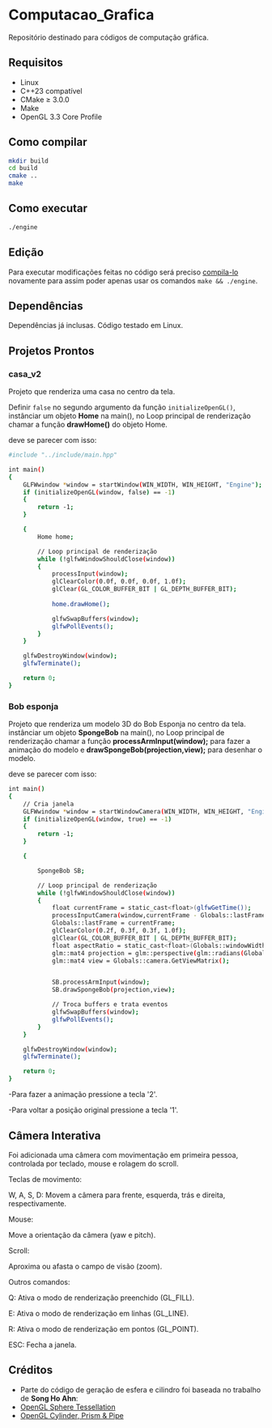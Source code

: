 # Computacao_Grafica
Repositório destinado para códigos de computação gráfica. 

## Requisitos

- Linux
- C++23 compatível
- CMake ≥ 3.0.0
- Make
- OpenGL 3.3 Core Profile

## Como compilar

```bash
mkdir build
cd build
cmake ..
make
```

## Como executar

```bash
./engine
```

## Edição
Para executar modificações feitas no código será preciso [compila-lo](https://github.com/Diogo-Honorato/Computacao_Grafica?tab=readme-ov-file#como-compilar) novamente para assim poder apenas usar os comandos ```make && ./engine```.

## Dependências
Dependências já inclusas. Código testado em Linux.

## Projetos Prontos

### casa_v2

Projeto que renderiza uma casa no centro da tela. 

Definir ```false``` no segundo argumento da função ```initializeOpenGL()```, instânciar um objeto **Home** na main(), no  Loop principal de renderização chamar a função **drawHome()** do objeto Home.

deve se parecer com isso:

```bash
#include "../include/main.hpp"

int main()
{
    GLFWwindow *window = startWindow(WIN_WIDTH, WIN_HEIGHT, "Engine");
    if (initializeOpenGL(window, false) == -1)
    {
        return -1;
    }

    {
        Home home;

        // Loop principal de renderização
        while (!glfwWindowShouldClose(window))
        {
            processInput(window);
            glClearColor(0.0f, 0.0f, 0.0f, 1.0f);
            glClear(GL_COLOR_BUFFER_BIT | GL_DEPTH_BUFFER_BIT);
            
            home.drawHome();

            glfwSwapBuffers(window);
            glfwPollEvents();
        }
    }

    glfwDestroyWindow(window);
    glfwTerminate();

    return 0;
}

```
### Bob esponja
Projeto que renderiza um modelo 3D do Bob Esponja no centro da tela.
instânciar um objeto **SpongeBob** na main(), no  Loop principal de renderização chamar a função **processArmInput(window);** para fazer a animação do modelo e **drawSpongeBob(projection,view);** para desenhar o modelo.

deve se parecer com isso:
```bash
int main()
{
    // Cria janela
    GLFWwindow *window = startWindowCamera(WIN_WIDTH, WIN_HEIGHT, "Engine");
    if (initializeOpenGL(window, true) == -1)
    {
        return -1;
    }

    {

        SpongeBob SB;

        // Loop principal de renderização
        while (!glfwWindowShouldClose(window))
        {   
            float currentFrame = static_cast<float>(glfwGetTime());
            processInputCamera(window,currentFrame - Globals::lastFrame);
            Globals::lastFrame = currentFrame;
            glClearColor(0.2f, 0.3f, 0.3f, 1.0f);
            glClear(GL_COLOR_BUFFER_BIT | GL_DEPTH_BUFFER_BIT);
            float aspectRatio = static_cast<float>(Globals::windowWidth) / static_cast<float>(Globals::windowHeight);
            glm::mat4 projection = glm::perspective(glm::radians(Globals::camera.Zoom), aspectRatio, 0.1f, 100.0f);
            glm::mat4 view = Globals::camera.GetViewMatrix();


            SB.processArmInput(window);
            SB.drawSpongeBob(projection,view);

            // Troca buffers e trata eventos
            glfwSwapBuffers(window);
            glfwPollEvents();
        }
    }

    glfwDestroyWindow(window);
    glfwTerminate();

    return 0;
}
```

-Para fazer a animação pressione a tecla '2'.

-Para voltar a posição original pressione a tecla '1'.

## Câmera Interativa
Foi adicionada uma câmera com movimentação em primeira pessoa, controlada por teclado, mouse e rolagem do scroll.

Teclas de movimento:

W, A, S, D: Movem a câmera para frente, esquerda, trás e direita, respectivamente.

Mouse:

Move a orientação da câmera (yaw e pitch).

Scroll:

Aproxima ou afasta o campo de visão (zoom).

Outros comandos:

Q: Ativa o modo de renderização preenchido (GL_FILL).

E: Ativa o modo de renderização em linhas (GL_LINE).

R: Ativa o modo de renderização em pontos (GL_POINT).

ESC: Fecha a janela.

## Créditos

- Parte do código de geração de esfera e cilindro foi baseada no trabalho de **Song Ho Ahn**:
- [OpenGL Sphere Tessellation](https://www.songho.ca/opengl/gl_sphere.html)
- [OpenGL Cylinder, Prism & Pipe](https://www.songho.ca/opengl/gl_cylinder.html#cylinder)
